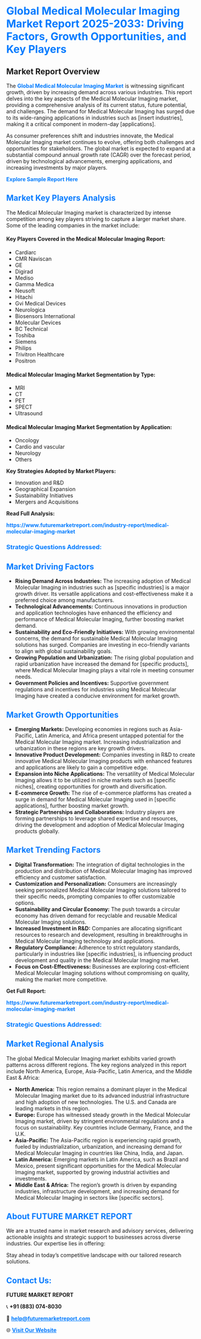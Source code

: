 <h1 style="color: #007BFF;">Global Medical Molecular Imaging Market Report 2025-2033: Driving Factors, Growth Opportunities, and Key Players</h1>

<section id="overview">
<h2>Market Report Overview</h2>
<p>The <a href="https://www.futuremarketreport.com/industry-report/medical-molecular-imaging-market" style="color: #007BFF; text-decoration: none;"><strong>Global Medical Molecular Imaging Market</strong></a> is witnessing significant growth, driven by increasing demand across various industries. This report delves into the key aspects of the Medical Molecular Imaging market, providing a comprehensive analysis of its current status, future potential, and challenges. The demand for Medical Molecular Imaging has surged due to its wide-ranging applications in industries such as [insert industries], making it a critical component in modern-day [applications].</p>
<p>As consumer preferences shift and industries innovate, the Medical Molecular Imaging market continues to evolve, offering both challenges and opportunities for stakeholders. The global market is expected to expand at a substantial compound annual growth rate (CAGR) over the forecast period, driven by technological advancements, emerging applications, and increasing investments by major players.</p>
</section>

<section id="overview">
<p><a href="https://www.futuremarketreport.com/request-sample/reportId=64680" style="color: #007BFF; text-decoration: none;"><strong>Explore Sample Report Here</strong></a></p>
</section>

<section id="key-players">
<h2 style="color: #007BFF;">Market Key Players Analysis</h2>
<p>The Medical Molecular Imaging market is characterized by intense competition among key players striving to capture a larger market share. Some of the leading companies in the market include:</p>
<h4>Key Players Covered in the Medical Molecular Imaging Report:</h4>
<ul><li>Cardiarc</li><li>CMR Naviscan</li><li>GE</li><li>Digirad</li><li>Mediso</li><li>Gamma Medica</li><li>Neusoft</li><li>Hitachi</li><li>Gvi Medical Devices</li><li>Neurologica</li><li>Biosensors International</li><li>Molecular Devices</li><li>BC Technical</li><li>Toshiba</li><li>Siemens</li><li>Philips</li><li>Trivitron Healthcare</li><li>Positron</li></ul>
<h4>Medical Molecular Imaging Market Segmentation by Type:</h4>
<ul><li>MRI</li><li>CT</li><li>PET</li><li>SPECT</li><li>Ultrasound</li></ul>

<h4>Medical Molecular Imaging Market Segmentation by Application:</h4>
<ul><li>Oncology</li><li>Cardio and vascular</li><li>Neurology</li><li>Others</li></ul>
<p><strong>Key Strategies Adopted by Market Players:</strong></p>
<ul>
<li>Innovation and R&D</li>
<li>Geographical Expansion</li>
<li>Sustainability Initiatives</li>
<li>Mergers and Acquisitions</li>
</ul>
</section>

<section>
<p><strong>Read Full Analysis: </strong></p><a href="https://www.futuremarketreport.com/industry-report/medical-molecular-imaging-market" style="color: #007BFF; text-decoration: none;"><strong>https://www.futuremarketreport.com/industry-report/medical-molecular-imaging-market</strong></a>
<h3 style="color: #007BFF;">Strategic Questions Addressed:</h3>
</section>

<section id="driving-factors">
<h2 style="color: #007BFF;">Market Driving Factors</h2>
<ul>
<li><strong>Rising Demand Across Industries:</strong> The increasing adoption of Medical Molecular Imaging in industries such as [specific industries] is a major growth driver. Its versatile applications and cost-effectiveness make it a preferred choice among manufacturers.</li>
<li><strong>Technological Advancements:</strong> Continuous innovations in production and application technologies have enhanced the efficiency and performance of Medical Molecular Imaging, further boosting market demand.</li>
<li><strong>Sustainability and Eco-Friendly Initiatives:</strong> With growing environmental concerns, the demand for sustainable Medical Molecular Imaging solutions has surged. Companies are investing in eco-friendly variants to align with global sustainability goals.</li>
<li><strong>Growing Population and Urbanization:</strong> The rising global population and rapid urbanization have increased the demand for [specific products], where Medical Molecular Imaging plays a vital role in meeting consumer needs.</li>
<li><strong>Government Policies and Incentives:</strong> Supportive government regulations and incentives for industries using Medical Molecular Imaging have created a conducive environment for market growth.</li>
</ul>
</section>

<section id="growth-opportunities">
<h2 style="color: #007BFF;">Market Growth Opportunities</h2>
<ul>
<li><strong>Emerging Markets:</strong> Developing economies in regions such as Asia-Pacific, Latin America, and Africa present untapped potential for the Medical Molecular Imaging market. Increasing industrialization and urbanization in these regions are key growth drivers.</li>
<li><strong>Innovative Product Development:</strong> Companies investing in R&D to create innovative Medical Molecular Imaging products with enhanced features and applications are likely to gain a competitive edge.</li>
<li><strong>Expansion into Niche Applications:</strong> The versatility of Medical Molecular Imaging allows it to be utilized in niche markets such as [specific niches], creating opportunities for growth and diversification.</li>
<li><strong>E-commerce Growth:</strong> The rise of e-commerce platforms has created a surge in demand for Medical Molecular Imaging used in [specific applications], further boosting market growth.</li>
<li><strong>Strategic Partnerships and Collaborations:</strong> Industry players are forming partnerships to leverage shared expertise and resources, driving the development and adoption of Medical Molecular Imaging products globally.</li>
</ul>
</section>

<section id="trending-factors">
<h2 style="color: #007BFF;">Market Trending Factors</h2>
<ul>
<li><strong>Digital Transformation:</strong> The integration of digital technologies in the production and distribution of Medical Molecular Imaging has improved efficiency and customer satisfaction.</li>
<li><strong>Customization and Personalization:</strong> Consumers are increasingly seeking personalized Medical Molecular Imaging solutions tailored to their specific needs, prompting companies to offer customizable options.</li>
<li><strong>Sustainability and Circular Economy:</strong> The push towards a circular economy has driven demand for recyclable and reusable Medical Molecular Imaging solutions.</li>
<li><strong>Increased Investment in R&D:</strong> Companies are allocating significant resources to research and development, resulting in breakthroughs in Medical Molecular Imaging technology and applications.</li>
<li><strong>Regulatory Compliance:</strong> Adherence to strict regulatory standards, particularly in industries like [specific industries], is influencing product development and quality in the Medical Molecular Imaging market.</li>
<li><strong>Focus on Cost-Effectiveness:</strong> Businesses are exploring cost-efficient Medical Molecular Imaging solutions without compromising on quality, making the market more competitive.</li>
</ul>
</section>

<section>
<p><strong>Get Full Report: </strong></p><a href="https://www.futuremarketreport.com/industry-report/medical-molecular-imaging-market" style="color: #007BFF; text-decoration: none;"><strong>https://www.futuremarketreport.com/industry-report/medical-molecular-imaging-market</strong></a>
<h3 style="color: #007BFF;">Strategic Questions Addressed:</h3>
</section>


<section id="regional-analysis">
<h2 style="color: #007BFF;">Market Regional Analysis</h2>
<p>The global Medical Molecular Imaging market exhibits varied growth patterns across different regions. The key regions analyzed in this report include North America, Europe, Asia-Pacific, Latin America, and the Middle East & Africa:</p>
<ul>
<li><strong>North America:</strong> This region remains a dominant player in the Medical Molecular Imaging market due to its advanced industrial infrastructure and high adoption of new technologies. The U.S. and Canada are leading markets in this region.</li>
<li><strong>Europe:</strong> Europe has witnessed steady growth in the Medical Molecular Imaging market, driven by stringent environmental regulations and a focus on sustainability. Key countries include Germany, France, and the U.K.</li>
<li><strong>Asia-Pacific:</strong> The Asia-Pacific region is experiencing rapid growth, fueled by industrialization, urbanization, and increasing demand for Medical Molecular Imaging in countries like China, India, and Japan.</li>
<li><strong>Latin America:</strong> Emerging markets in Latin America, such as Brazil and Mexico, present significant opportunities for the Medical Molecular Imaging market, supported by growing industrial activities and investments.</li>
<li><strong>Middle East & Africa:</strong> The region’s growth is driven by expanding industries, infrastructure development, and increasing demand for Medical Molecular Imaging in sectors like [specific sectors].</li>
</ul>
</section>

<footer>
<h2 style="color: #007BFF;">About FUTURE MARKET REPORT</h2>
<p>We are a trusted name in market research and advisory services, delivering actionable insights and strategic support to businesses across diverse industries. Our expertise lies in offering:</p>

<p>Stay ahead in today’s competitive landscape with our tailored research solutions.</p>

<h2 style="color: #007BFF;">Contact Us:</h2>
<p><strong>FUTURE MARKET REPORT</strong></p>
<p>📞 <strong>+91 (883) 074-8030</strong></p>
<p>📧 <strong><a href="mailto:help@futuremarketreport.com" style="color: #007BFF;">help@futuremarketreport.com</a></strong></p>
<p>🌐 <strong><a href="https://www.futuremarketreport.com/" style="color: #007BFF;">Visit Our Website</a></strong></p>
</footer>
